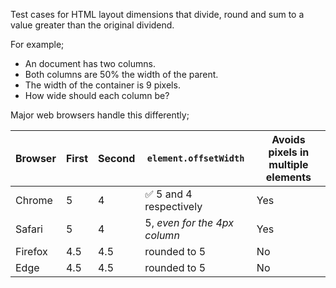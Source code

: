 Test cases for HTML layout dimensions that divide, round and sum to a value greater than the original dividend.

For example;

- An document has two columns.
- Both columns are 50% the width of the parent.
- The width of the container is 9 pixels.
- How wide should each column be?

Major web browsers handle this differently;

Browser | First | Second | `element.offsetWidth` | Avoids pixels in multiple elements
------- | ----- | ------ | --------------------- | ----------------------------------
Chrome | 5 | 4 | ✅ 5 and 4 respectively | Yes
Safari | 5 | 4 | 5, _even for the 4px column_ | Yes
Firefox | 4.5 | 4.5 | rounded to 5 | No
Edge | 4.5 | 4.5 | rounded to 5 | No
 
